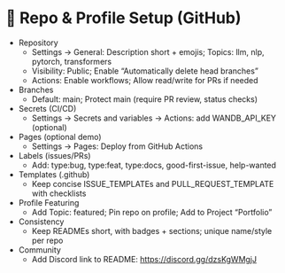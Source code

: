 # 🚀 Repo & Profile Setup (GitHub)

- Repository
  - Settings → General: Description short + emojis; Topics: llm, nlp, pytorch, transformers
  - Visibility: Public; Enable “Automatically delete head branches”
  - Actions: Enable workflows; Allow read/write for PRs if needed
- Branches
  - Default: main; Protect main (require PR review, status checks)
- Secrets (CI/CD)
  - Settings → Secrets and variables → Actions: add WANDB_API_KEY (optional)
- Pages (optional demo)
  - Settings → Pages: Deploy from GitHub Actions
- Labels (issues/PRs)
  - Add: type:bug, type:feat, type:docs, good-first-issue, help-wanted
- Templates (.github)
  - Keep concise ISSUE_TEMPLATEs and PULL_REQUEST_TEMPLATE with checklists
- Profile Featuring
  - Add Topic: featured; Pin repo on profile; Add to Project “Portfolio”
- Consistency
  - Keep READMEs short, with badges + sections; unique name/style per repo
- Community
  - Add Discord link to README: https://discord.gg/dzsKgWMgjJ
